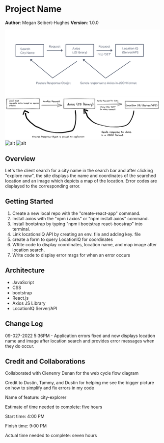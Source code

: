 # Project Name

**Author**: Megan Seibert-Hughes
**Version**: 1.0.0 

![alt](public/flow.png)
![alt](public/Untitled-2022-09-26-1402.png)
![alt](WRRC-8)
![alt](WRRC-10)



## Overview
Let's the client search for a city name in the search bar and after clicking "explore now", the site displays the name and coordinates of the searched location and an image which depicts a map of the location. Error codes are displayed to the corresponding error.

<!-- Provide a high level overview of what this application is and why you are building it, beyond the fact that it's an assignment for this class. (i.e. What's your problem domain?) -->

## Getting Started
<!-- What are the steps that a user must take in order to build this app on their own machine and get it running? -->
1. Create a new local repo with the "create-react-app" command.
2. Install axios with the "npm i axios" or "npm install axios" command.
3. Install bootstrap by typing "npm i bootstrap react-boostrap" into terminal.
4. Link locationsIQ API by creating an env. file and adding key. file
5. create a form to query LocationIQ for coordinates
6. WRite code to display coordinates, location name, and map image after location search.
7. Write code to display error msgs for when an error occurs

## Architecture
<!-- Provide a detailed description of the application design. What technologies (languages, libraries, etc) you're using, and any other relevant design information. -->
- JavaScript
- CSS
- bootstrap
- React.js
- Axios JS Library
- LocationIQ Server/API

## Change Log
<!-- Use this area to document the iterative changes made to your application as each feature is successfully implemented. Use time stamps. Here's an example:

01-01-2001 4:59pm - Application now has a fully-functional express server, with a GET route for the location resource. -->

09-027-2022 5:36PM - Application errors fixed and now displays location name and image after location search and provides error messages when they do occur.

## Credit and Collaborations
<!-- Give credit (and a link) to other people or resources that helped you build this application. -->

Collaborated with Cienenry Denan for the web cycle flow diagram

Credit to Dustin, Tammy, and Dustin for helping me see the bigger picture on how to simplify and fix errors in my code

Name of feature: city-explorer

Estimate of time needed to complete: five hours

Start time: 4:00 PM

Finish time: 9:00 PM

Actual time needed to complete: seven hours

